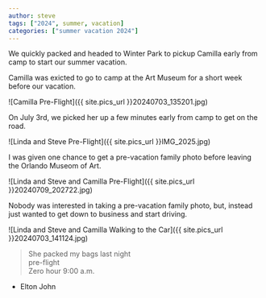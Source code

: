 ```yaml
---
author: steve
tags: ["2024", summer, vacation]
categories: ["summer vacation 2024"]
---
```

We quickly packed and headed to Winter Park to pickup Camilla early from camp to start our summer vacation.  

Camilla was exicted to go to camp at the Art Museum for a short week before our vacation.  

![Camilla Pre-Flight]({{ site.pics_url }}20240703_135201.jpg)

On July 3rd, we picked her up a few minutes early from camp to get on the road.  

![Linda and Steve Pre-Flight]({{ site.pics_url }}IMG_2025.jpg)

I was given one chance to get a pre-vacation family photo before leaving the Orlando Museom of Art.  

![Linda and Steve and Camilla Pre-Flight]({{ site.pics_url }}20240709_202722.jpg)

Nobody was interested in taking a pre-vacation family photo, but, instead just wanted to get down to business and start driving.  

![Linda and Steve and Camilla Walking to the Car]({{ site.pics_url }}20240703_141124.jpg)

>She packed my bags last night  
>pre-flight  
>Zero hour
>9:00 a.m.

- Elton John
